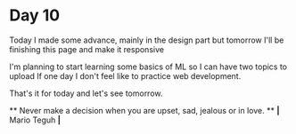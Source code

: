 # Day 10

Today I made some advance, mainly in the design part but tomorrow I'll be finishing this page and make it responsive

I'm planning to start learning some basics of ML so I can have two topics to upload If one day I don't feel like to practice web development.

That's it for today and let's see tomorrow.


** Never make a decision when you are upset, sad, jealous or in love. **
**|** Mario Teguh **|**

